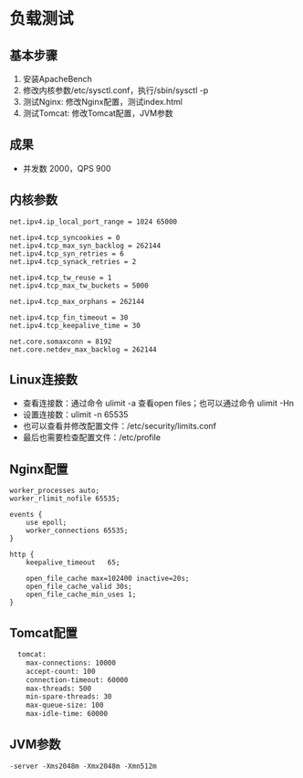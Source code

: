 # 负载测试

## 基本步骤
1. 安装ApacheBench
2. 修改内核参数/etc/sysctl.conf，执行/sbin/sysctl -p
3. 测试Nginx: 修改Nginx配置，测试index.html
4. 测试Tomcat: 修改Tomcat配置，JVM参数

## 成果
- 并发数 2000，QPS 900

## 内核参数
```shell
net.ipv4.ip_local_port_range = 1024 65000

net.ipv4.tcp_syncookies = 0 
net.ipv4.tcp_max_syn_backlog = 262144
net.ipv4.tcp_syn_retries = 6
net.ipv4.tcp_synack_retries = 2

net.ipv4.tcp_tw_reuse = 1
net.ipv4.tcp_max_tw_buckets = 5000

net.ipv4.tcp_max_orphans = 262144

net.ipv4.tcp_fin_timeout = 30
net.ipv4.tcp_keepalive_time = 30

net.core.somaxconn = 8192
net.core.netdev_max_backlog = 262144
```
## Linux连接数
- 查看连接数：通过命令 ulimit -a 查看open files；也可以通过命令 ulimit -Hn
- 设置连接数：ulimit -n 65535
- 也可以查看并修改配置文件：/etc/security/limits.conf
- 最后也需要检查配置文件：/etc/profile

## Nginx配置
```shell
worker_processes auto;
worker_rlimit_nofile 65535;

events {
    use epoll;
    worker_connections 65535;
}

http {
    keepalive_timeout   65;
    
    open_file_cache max=102400 inactive=20s;
    open_file_cache_valid 30s;
    open_file_cache_min_uses 1;
}
```

## Tomcat配置
```xml
  tomcat:
    max-connections: 10000
    accept-count: 100
    connection-timeout: 60000
    max-threads: 500
    min-spare-threads: 30
    max-queue-size: 100
    max-idle-time: 60000
```

## JVM参数
```shell
-server -Xms2048m -Xmx2048m -Xmn512m
```
